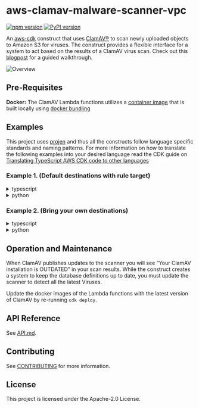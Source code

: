 # aws-clamav-malware-scanner-vpc

[![npm version](https://badge.fury.io/js/aws-clamav-malware-scanner-vpc.svg)](https://badge.fury.io/js/aws-clamav-malware-scanner-vpc)
[![PyPI version](https://badge.fury.io/py/aws-clamav-malware-scanner-vpc.svg)](https://badge.fury.io/py/aws-clamav-malware-scanner-vpc)

An [aws-cdk](https://github.com/aws/aws-cdk) construct that uses [ClamAV®](https://www.clamav.net/) to scan newly uploaded objects to Amazon S3 for viruses. The construct provides a flexible interface for a system to act based on the results of a ClamAV virus scan. Check out this [blogpost](https://aws.amazon.com/blogs/developer/virus-scan-s3-buckets-with-a-serverless-clamav-based-cdk-construct/) for a guided walkthrough.

![Overview](serverless-clamscan.png)

## Pre-Requisites

**Docker:** The ClamAV Lambda functions utilizes a [container image](https://aws.amazon.com/blogs/aws/new-for-aws-lambda-container-image-support/) that is built locally using [docker bundling](https://aws.amazon.com/blogs/devops/building-apps-with-aws-cdk/)

## Examples

This project uses [projen](https://github.com/projen/projen) and thus all the constructs follow language specific standards and naming patterns. For more information on how to translate the following examples into your desired language read the CDK guide on [Translating TypeScript AWS CDK code to other languages](https://docs.aws.amazon.com/cdk/latest/guide/multiple_languages.html)

### Example 1. (Default destinations with rule target)

<details><summary>typescript</summary>
<p>

```python
import { RuleTargetInput } from 'aws-cdk-lib/aws-events';
import { SnsTopic } from 'aws-cdk-lib/aws-events-targets';
import { Bucket } from 'aws-cdk-lib/aws-s3';
import { Topic } from 'aws-cdk-lib/aws-sns';
import { Stack, StackProps } from 'aws-cdk-lib';
import { Construct } from 'constructs';
import { ServerlessClamscan } from 'aws-clamav-malware-scanner-vpc';

export class CdkTestStack extends Stack {
  constructor(scope: Construct, id: string, props?: StackProps) {
    super(scope, id, props);

    const bucket_1 = new Bucket(this, 'rBucket1');
    const bucket_2 = new Bucket(this, 'rBucket2');
    const bucketList = [bucket_1, bucket_2];
    const sc = new ServerlessClamscan(this, 'rClamscan', {
      buckets: bucketList,
    });
    const bucket_3 = new Bucket(this, 'rBucket3');
    sc.addSourceBucket(bucket_3);
    const infectedTopic = new Topic(this, 'rInfectedTopic');
    sc.infectedRule?.addTarget(
      new SnsTopic(infectedTopic, {
        message: RuleTargetInput.fromEventPath(
          '$.detail.responsePayload.message',
        ),
      }),
    );
  }
}
```

</p>
</details><details><summary>python</summary>
<p>

```python
from aws_cdk import (
  Stack,
  aws_events as events,
  aws_events_targets as events_targets,
  aws_s3 as s3,
  aws_sns as sns
)
from aws_clamav_malware_scanner_vpc import ServerlessClamscan
from constructs import Construct

class CdkTestStack(Stack):

  def __init__(self, scope: Construct, construct_id: str, **kwargs) -> None:
    super().__init__(scope, construct_id, **kwargs)

    bucket_1 = s3.Bucket(self, "rBucket1")
    bucket_2 = s3.Bucket(self, "rBucket2")
    bucketList = [ bucket_1, bucket_2 ]
    sc = ServerlessClamscan(self, "rClamScan",
      buckets=bucketList,
    )
    bucket_3 = s3.Bucket(self, "rBucket3")
    sc.add_source_bucket(bucket_3)
    infected_topic = sns.Topic(self, "rInfectedTopic")
    if sc.infected_rule != None:
      sc.infected_rule.add_target(
        events_targets.SnsTopic(
          infected_topic,
          message=events.RuleTargetInput.from_event_path('$.detail.responsePayload.message'),
        )
      )
```

</p>
</details>

### Example 2. (Bring your own destinations)

<details><summary>typescript</summary>
<p>

```python
import {
  SqsDestination,
  EventBridgeDestination,
} from 'aws-cdk-lib/aws-lambda-destinations';
import { Bucket } from 'aws-cdk-lib/aws-s3';
import { Queue } from 'aws-cdk-lib/aws-sqs';
import { Stack, StackProps } from 'aws-cdk-lib';
import { Construct } from 'constructs';
import { ServerlessClamscan } from 'aws-clamav-malware-scanner-vpc';

export class CdkTestStack extends Stack {
  constructor(scope: Construct, id: string, props?: StackProps) {
    super(scope, id, props);

    const bucket_1 = new Bucket(this, 'rBucket1');
    const bucket_2 = new Bucket(this, 'rBucket2');
    const bucketList = [bucket_1, bucket_2];
    const queue = new Queue(this, 'rQueue');
    const sc = new ServerlessClamscan(this, 'default', {
      buckets: bucketList,
      onResult: new EventBridgeDestination(),
      onError: new SqsDestination(queue),
    });
    const bucket_3 = new Bucket(this, 'rBucket3');
    sc.addSourceBucket(bucket_3);
  }
}
```

</p>
</details><details><summary>python</summary>
<p>

```python
from aws_cdk import (
  Stack,
  aws_lambda_destinations as lambda_destinations,
  aws_s3 as s3,
  aws_sqs as sqs
)
from aws_clamav_malware_scanner_vpc import ServerlessClamscan
from constructs import Construct

class CdkTestStack(Stack):

  def __init__(self, scope: Construct, construct_id: str, **kwargs) -> None:
    super().__init__(scope, construct_id, **kwargs)

    bucket_1 = s3.Bucket(self, "rBucket1")
    bucket_2 = s3.Bucket(self, "rBucket2")
    bucketList = [ bucket_1, bucket_2 ]
    queue = sqs.Queue(self, "rQueue")
    sc = ServerlessClamscan(self, "rClamScan",
      buckets=bucketList,
      on_result=lambda_destinations.EventBridgeDestination(),
      on_error=lambda_destinations.SqsDestination(queue),
    )
    bucket_3 = s3.Bucket(self, "rBucket3")
    sc.add_source_bucket(bucket_3)
```

</p>
</details>

## Operation and Maintenance

When ClamAV publishes updates to the scanner you will see “Your ClamAV installation is OUTDATED” in your scan results. While the construct creates a system to keep the database definitions up to date, you must update the scanner to detect all the latest Viruses.

Update the docker images of the Lambda functions with the latest version of ClamAV by re-running `cdk deploy`.

## API Reference

See [API.md](./API.md).

## Contributing

See [CONTRIBUTING](./CONTRIBUTING.md) for more information.

## License

This project is licensed under the Apache-2.0 License.
